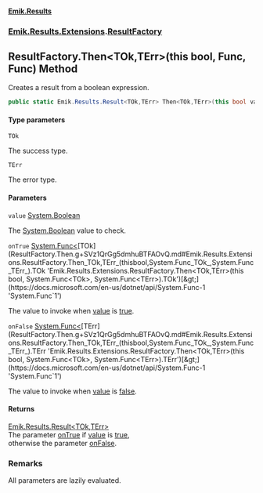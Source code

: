 #### [Emik.Results](index.md 'index')
### [Emik.Results.Extensions](Emik.Results.Extensions.md 'Emik.Results.Extensions').[ResultFactory](ResultFactory.md 'Emik.Results.Extensions.ResultFactory')

## ResultFactory.Then<TOk,TErr>(this bool, Func<TOk>, Func<TErr>) Method

Creates a result from a boolean expression.

```csharp
public static Emik.Results.Result<TOk,TErr> Then<TOk,TErr>(this bool value, System.Func<TOk> onTrue, System.Func<TErr> onFalse);
```
#### Type parameters

<a name='Emik.Results.Extensions.ResultFactory.Then_TOk,TErr_(thisbool,System.Func_TOk_,System.Func_TErr_).TOk'></a>

`TOk`

The success type.

<a name='Emik.Results.Extensions.ResultFactory.Then_TOk,TErr_(thisbool,System.Func_TOk_,System.Func_TErr_).TErr'></a>

`TErr`

The error type.
#### Parameters

<a name='Emik.Results.Extensions.ResultFactory.Then_TOk,TErr_(thisbool,System.Func_TOk_,System.Func_TErr_).value'></a>

`value` [System.Boolean](https://docs.microsoft.com/en-us/dotnet/api/System.Boolean 'System.Boolean')

The [System.Boolean](https://docs.microsoft.com/en-us/dotnet/api/System.Boolean 'System.Boolean') value to check.

<a name='Emik.Results.Extensions.ResultFactory.Then_TOk,TErr_(thisbool,System.Func_TOk_,System.Func_TErr_).onTrue'></a>

`onTrue` [System.Func&lt;](https://docs.microsoft.com/en-us/dotnet/api/System.Func-1 'System.Func`1')[TOk](ResultFactory.Then.g+SVz1QrGg5dmhuBTFAOvQ.md#Emik.Results.Extensions.ResultFactory.Then_TOk,TErr_(thisbool,System.Func_TOk_,System.Func_TErr_).TOk 'Emik.Results.Extensions.ResultFactory.Then<TOk,TErr>(this bool, System.Func<TOk>, System.Func<TErr>).TOk')[&gt;](https://docs.microsoft.com/en-us/dotnet/api/System.Func-1 'System.Func`1')

The value to invoke when [value](ResultFactory.Then.g+SVz1QrGg5dmhuBTFAOvQ.md#Emik.Results.Extensions.ResultFactory.Then_TOk,TErr_(thisbool,System.Func_TOk_,System.Func_TErr_).value 'Emik.Results.Extensions.ResultFactory.Then<TOk,TErr>(this bool, System.Func<TOk>, System.Func<TErr>).value') is [true](https://docs.microsoft.com/en-us/dotnet/csharp/language-reference/builtin-types/bool 'https://docs.microsoft.com/en-us/dotnet/csharp/language-reference/builtin-types/bool').

<a name='Emik.Results.Extensions.ResultFactory.Then_TOk,TErr_(thisbool,System.Func_TOk_,System.Func_TErr_).onFalse'></a>

`onFalse` [System.Func&lt;](https://docs.microsoft.com/en-us/dotnet/api/System.Func-1 'System.Func`1')[TErr](ResultFactory.Then.g+SVz1QrGg5dmhuBTFAOvQ.md#Emik.Results.Extensions.ResultFactory.Then_TOk,TErr_(thisbool,System.Func_TOk_,System.Func_TErr_).TErr 'Emik.Results.Extensions.ResultFactory.Then<TOk,TErr>(this bool, System.Func<TOk>, System.Func<TErr>).TErr')[&gt;](https://docs.microsoft.com/en-us/dotnet/api/System.Func-1 'System.Func`1')

The value to invoke when [value](ResultFactory.Then.g+SVz1QrGg5dmhuBTFAOvQ.md#Emik.Results.Extensions.ResultFactory.Then_TOk,TErr_(thisbool,System.Func_TOk_,System.Func_TErr_).value 'Emik.Results.Extensions.ResultFactory.Then<TOk,TErr>(this bool, System.Func<TOk>, System.Func<TErr>).value') is [false](https://docs.microsoft.com/en-us/dotnet/csharp/language-reference/builtin-types/bool 'https://docs.microsoft.com/en-us/dotnet/csharp/language-reference/builtin-types/bool').

#### Returns
[Emik.Results.Result&lt;](Result_TOk,TErr_.md 'Emik.Results.Result<TOk,TErr>')[TOk](ResultFactory.Then.g+SVz1QrGg5dmhuBTFAOvQ.md#Emik.Results.Extensions.ResultFactory.Then_TOk,TErr_(thisbool,System.Func_TOk_,System.Func_TErr_).TOk 'Emik.Results.Extensions.ResultFactory.Then<TOk,TErr>(this bool, System.Func<TOk>, System.Func<TErr>).TOk')[,](Result_TOk,TErr_.md 'Emik.Results.Result<TOk,TErr>')[TErr](ResultFactory.Then.g+SVz1QrGg5dmhuBTFAOvQ.md#Emik.Results.Extensions.ResultFactory.Then_TOk,TErr_(thisbool,System.Func_TOk_,System.Func_TErr_).TErr 'Emik.Results.Extensions.ResultFactory.Then<TOk,TErr>(this bool, System.Func<TOk>, System.Func<TErr>).TErr')[&gt;](Result_TOk,TErr_.md 'Emik.Results.Result<TOk,TErr>')  
The parameter [onTrue](ResultFactory.Then.g+SVz1QrGg5dmhuBTFAOvQ.md#Emik.Results.Extensions.ResultFactory.Then_TOk,TErr_(thisbool,System.Func_TOk_,System.Func_TErr_).onTrue 'Emik.Results.Extensions.ResultFactory.Then<TOk,TErr>(this bool, System.Func<TOk>, System.Func<TErr>).onTrue') if [value](ResultFactory.Then.g+SVz1QrGg5dmhuBTFAOvQ.md#Emik.Results.Extensions.ResultFactory.Then_TOk,TErr_(thisbool,System.Func_TOk_,System.Func_TErr_).value 'Emik.Results.Extensions.ResultFactory.Then<TOk,TErr>(this bool, System.Func<TOk>, System.Func<TErr>).value') is [true](https://docs.microsoft.com/en-us/dotnet/csharp/language-reference/builtin-types/bool 'https://docs.microsoft.com/en-us/dotnet/csharp/language-reference/builtin-types/bool'),  
otherwise the parameter [onFalse](ResultFactory.Then.g+SVz1QrGg5dmhuBTFAOvQ.md#Emik.Results.Extensions.ResultFactory.Then_TOk,TErr_(thisbool,System.Func_TOk_,System.Func_TErr_).onFalse 'Emik.Results.Extensions.ResultFactory.Then<TOk,TErr>(this bool, System.Func<TOk>, System.Func<TErr>).onFalse').

### Remarks
  
All parameters are lazily evaluated.